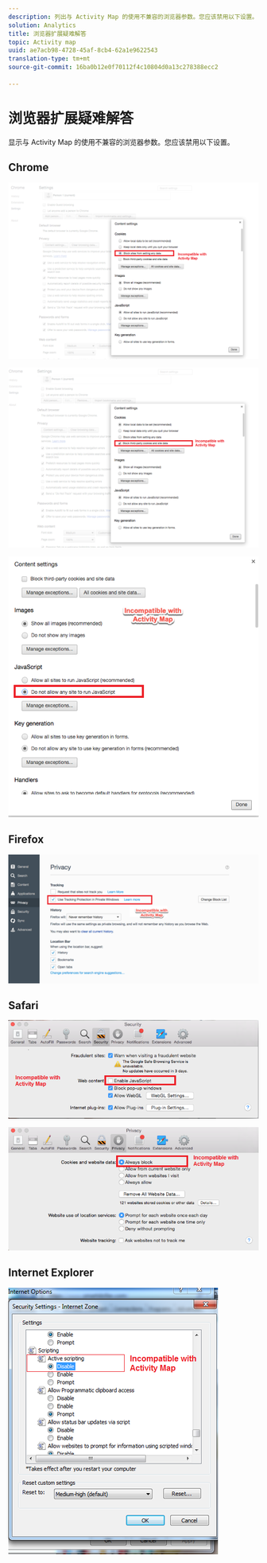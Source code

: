 ```yaml
---
description: 列出与 Activity Map 的使用不兼容的浏览器参数。您应该禁用以下设置。
solution: Analytics
title: 浏览器扩展疑难解答
topic: Activity map
uuid: ae7acb98-4728-45af-8cb4-62a1e9622543
translation-type: tm+mt
source-git-commit: 16ba0b12e0f70112f4c10804d0a13c278388ecc2

---
```



# 浏览器扩展疑难解答

显示与 Activity Map 的使用不兼容的浏览器参数。您应该禁用以下设置。

## Chrome

![](assets/Chrome1.png)

![](assets/Chrome2.png)

![](assets/Chrome3.png)

## Firefox

![](assets/Firefox.png)

## Safari

![](assets/Safari1.png)

![](assets/Safari2.png)

## Internet Explorer

![](assets/IE1.png)
